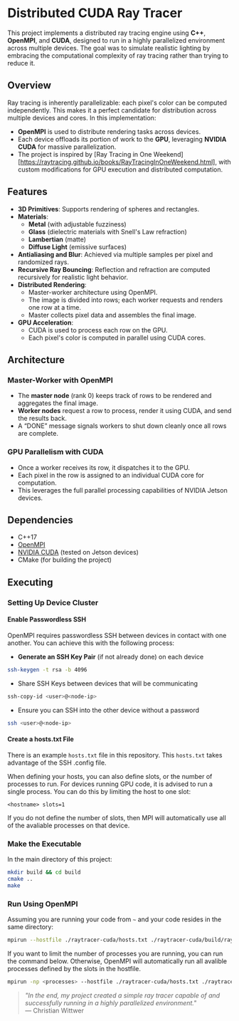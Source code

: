 # Distributed CUDA Ray Tracer

This project implements a distributed ray tracing engine using **C++**, **OpenMPI**, and **CUDA**, designed to run in a highly parallelized environment across multiple devices. The goal was to simulate realistic lighting by embracing the computational complexity of ray tracing rather than trying to reduce it.

## Overview

Ray tracing is inherently parallelizable: each pixel's color can be computed independently. This makes it a perfect candidate for distribution across multiple devices and cores. In this implementation:

- **OpenMPI** is used to distribute rendering tasks across devices.
- Each device offloads its portion of work to the **GPU**, leveraging **NVIDIA CUDA** for massive parallelization.
- The project is inspired by [Ray Tracing in One Weekend][https://raytracing.github.io/books/RayTracingInOneWeekend.html], with custom modifications for GPU execution and distributed computation.

## Features

- **3D Primitives**: Supports rendering of spheres and rectangles.
- **Materials**:
  - **Metal** (with adjustable fuzziness)
  - **Glass** (dielectric materials with Snell's Law refraction)
  - **Lambertian** (matte)
  - **Diffuse Light** (emissive surfaces)
- **Antialiasing and Blur**: Achieved via multiple samples per pixel and randomized rays.
- **Recursive Ray Bouncing**: Reflection and refraction are computed recursively for realistic light behavior.
- **Distributed Rendering**:
  - Master-worker architecture using OpenMPI.
  - The image is divided into rows; each worker requests and renders one row at a time.
  - Master collects pixel data and assembles the final image.
- **GPU Acceleration**:
  - CUDA is used to process each row on the GPU.
  - Each pixel's color is computed in parallel using CUDA cores.

## Architecture

### Master-Worker with OpenMPI

- The **master node** (rank 0) keeps track of rows to be rendered and aggregates the final image.
- **Worker nodes** request a row to process, render it using CUDA, and send the results back.
- A “DONE” message signals workers to shut down cleanly once all rows are complete.

### GPU Parallelism with CUDA

- Once a worker receives its row, it dispatches it to the GPU.
- Each pixel in the row is assigned to an individual CUDA core for computation.
- This leverages the full parallel processing capabilities of NVIDIA Jetson devices.

## Dependencies

- C++17
- [OpenMPI](https://www-lb.open-mpi.org/)
- [NVIDIA CUDA](https://docs.nvidia.com/cuda/cuda-c-programming-guide/) (tested on Jetson devices)
- CMake (for building the project)

## Executing

### Setting Up Device Cluster

#### Enable Passwordless SSH

OpenMPI requires passwordless SSH between devices in contact with one another. You can achieve this with the following process:

- **Generate an SSH Key Pair** (if not already done) on each device
```bash
ssh-keygen -t rsa -b 4096
```
- Share SSH Keys between devices that will be communicating
```bash
ssh-copy-id <user>@<node-ip>
```
- Ensure you can SSH into the other device without a password
```bash
ssh <user>@<node-ip>
```

#### Create a hosts.txt File

There is an example `hosts.txt` file in this repository. This `hosts.txt` takes advantage of the SSH .config file.

When defining your hosts, you can also define slots, or the number of processes to run. For devices running GPU code, it is advised to run a single process. You can do this by limiting the host to one slot:

```
<hostname> slots=1
```

If you do not define the number of slots, then MPI will automatically use all of the avaliable processes on that device.

### Make the Executable

In the main directory of this project:

```bash
mkdir build && cd build
cmake ..
make
```

### Run Using OpenMPI

Assuming you are running your code from `~` and your code resides in the same directory:

```bash
mpirun --hostfile ./raytracer-cuda/hosts.txt ./raytracer-cuda/build/raytracer
```

If you want to limit the number of processes you are running, you can run the command below. Otherwise, OpenMPI will automatically run all avalible processes defined by the slots in the hostfile.

```bash
mpirun -np <processes> --hostfile ./raytracer-cuda/hosts.txt ./raytracer-cuda/build/raytracer
```

> _"In the end, my project created a simple ray tracer capable of and successfully running in a highly parallelized environment."_  
> — Christian Wittwer


